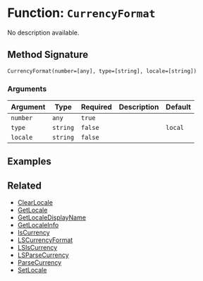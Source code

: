 [comment]: # (Note: This documentation is generated dynamically in the build process.  To modify the contents, change the javadoc on the _invoke method of the BIF class)

# Function: `CurrencyFormat`

No description available.

## Method Signature

```
CurrencyFormat(number=[any], type=[string], locale=[string])
```

### Arguments


| Argument | Type | Required | Description | Default |
|----------|------|----------|-------------|---------|
| `number` | `any` | `true` |  |  |
| `type` | `string` | `false` |  | `local` |
| `locale` | `string` | `false` |  |  |

## Examples



## Related

  * [ClearLocale](./ClearLocale.md)
  * [GetLocale](./GetLocale.md)
  * [GetLocaleDisplayName](./GetLocaleDisplayName.md)
  * [GetLocaleInfo](./GetLocaleInfo.md)
  * [IsCurrency](./IsCurrency.md)
  * [LSCurrencyFormat](./LSCurrencyFormat.md)
  * [LSIsCurrency](./LSIsCurrency.md)
  * [LSParseCurrency](./LSParseCurrency.md)
  * [ParseCurrency](./ParseCurrency.md)
  * [SetLocale](./SetLocale.md)

